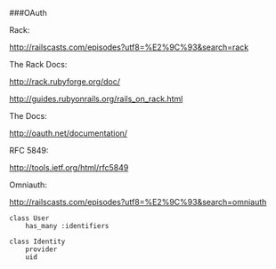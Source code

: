 ###OAuth 

Rack:  

<http://railscasts.com/episodes?utf8=%E2%9C%93&search=rack>

The Rack Docs:

<http://rack.rubyforge.org/doc/>

<http://guides.rubyonrails.org/rails_on_rack.html>

The Docs: 

<http://oauth.net/documentation/>

 RFC 5849: 
 
 <http://tools.ietf.org/html/rfc5849>
 
 Omniauth: 
 
 <http://railscasts.com/episodes?utf8=%E2%9C%93&search=omniauth>
 
 
 
    class User
        has_many :identifiers 
        
    class Identity
        provider
        uid
        
        